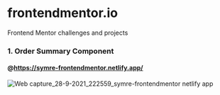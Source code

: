 # frontendmentor.io
 Frontend Mentor challenges and projects
 
 ### 1. Order Summary Component
#### @https://symre-frontendmentor.netlify.app/
![Web capture_28-9-2021_222559_symre-frontendmentor netlify app](https://user-images.githubusercontent.com/84711212/135107140-5f999963-24d8-4197-bd64-b8bc13619051.jpeg)

